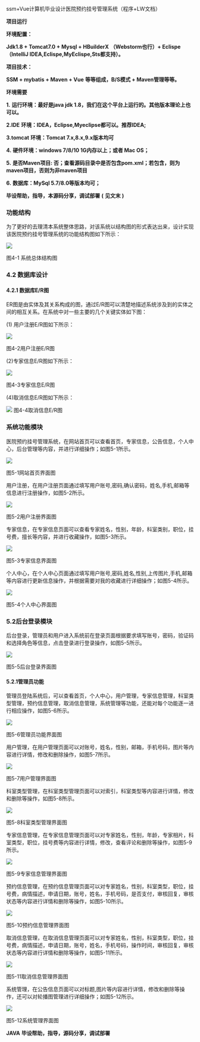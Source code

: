 ssm+Vue计算机毕业设计医院预约挂号管理系统（程序+LW文档）

**项目运行**

**环境配置：**

**Jdk1.8 + Tomcat7.0 + Mysql + HBuilderX** **（Webstorm也行）+ Eclispe（IntelliJ
IDEA,Eclispe,MyEclispe,Sts都支持）。**

**项目技术：**

**SSM + mybatis + Maven + Vue** **等等组成，B/S模式 + Maven管理等等。**

**环境需要**

**1.** **运行环境：最好是java jdk 1.8，我们在这个平台上运行的。其他版本理论上也可以。**

**2.IDE** **环境：IDEA，Eclipse,Myeclipse都可以。推荐IDEA;**

**3.tomcat** **环境：Tomcat 7.x,8.x,9.x版本均可**

**4.** **硬件环境：windows 7/8/10 1G内存以上；或者 Mac OS；**

**5.** **是否Maven项目: 否；查看源码目录中是否包含pom.xml；若包含，则为maven项目，否则为非maven项目**

**6.** **数据库：MySql 5.7/8.0等版本均可；**

**毕设帮助，指导，本源码分享，调试部署** **(** **见文末** **)**

### 功能结构

为了更好的去理清本系统整体思路，对该系统以结构图的形式表达出来，设计实现该医院预约挂号管理系统的功能结构图如下所示：

![](./res/cc5e82a9a21f451ba68b398f311412d8.png)

图4-1 系统总体结构图

### 4.2 数据库设计

#### 4.2.1 数据库E/R图

ER图是由实体及其关系构成的图，通过E/R图可以清楚地描述系统涉及到的实体之间的相互关系。在系统中对一些主要的几个关键实体如下图：

(1) 用户注册E/R图如下所示：

![](./res/9baf5366b9d34f9082c2772a0f9368c5.png)

图4-2用户注册E/R图

(2)专家信息E/R图如下所示：

![](./res/dfb4def51cdd44f9918cb76ccff93bd5.png)

图4-3专家信息E/R图

(4)取消信息E/R图如下所示：

![](./res/2edc713b84f04f2ab9a8e77f4a0b7cfe.png) 图4-4取消信息E/R图

### 系统功能模块

医院预约挂号管理系统，在网站首页可以查看首页，专家信息，公告信息，个人中心，后台管理等内容，并进行详细操作；如图5-1所示。

![](./res/8b1bdafc6add45c598540e7974ccc5a9.png)

图5-1网站首页界面图

用户注册，在用户注册页面通过填写用户账号,密码,确认密码，姓名,手机,邮箱等信息进行注册操作，如图5-2所示。

![](./res/5a45175d1afb44ba88f357197ea56364.png)

图5-2用户注册界面图

专家信息，在专家信息页面可以查看专家姓名，性别，年龄，科室类别，职位，挂号费，擅长等内容，并进行收藏操作，如图5-3所示。

![](./res/6105051d2018454db6c0ed9552c99eec.png)

图5-3专家信息界面图

个人中心，在个人中心页面通过填写用户账号,密码,姓名,性别,上传图片,手机,邮箱等内容进行更新信息操作，并根据需要对我的收藏进行详细操作；如图5-4所示。

![](./res/5f67102ceabf48d9a833cabfee0bcca4.png)

图5-4个人中心界面图

### 5.2后台登录模块

后台登录，管理员和用户进入系统前在登录页面根据要求填写账号，密码，验证码和选择角色等信息，点击登录进行登录操作，如图5-5所示。

![](./res/887a8674610e431d959ac323cb31391a.png)

图5-5后台登录界面图

#### 5.2.1管理员功能

管理员登陆系统后，可以查看首页，个人中心，用户管理，专家信息管理，科室类型管理，预约信息管理，取消信息管理，系统管理等功能，还能对每个功能逐一进行相应操作，如图5-6所示。

![](./res/4df6c3d2c5524069ad5b7be561485040.png)

图5-6管理员功能界面图

用户管理，在用户管理页面可以对账号，姓名，性别，邮箱，手机号码，图片等内容进行详情，修改和删除操作，如图5-7所示。

![](./res/8ee22ce0956d46f39705ec7a53f43a57.png)

图5-7用户管理界面图

科室类型管理，在科室类型管理页面可以对索引，科室类型等内容进行详情，修改和删除等操作，如图5-8所示。

![](./res/e7b9ad3eea31420aa9a74ee1cb0a923d.png)

图5-8科室类型管理界面图

专家信息管理，在专家信息管理页面可以对专家姓名，性别，年龄，专家相片，科室类型，职位，挂号费等内容进行详情，修改，查看评论和删除等操作，如图5-9所示。

![](./res/153e7f7836b347cc9f4d993d651f3755.png)

图5-9专家信息管理界面图

预约信息管理，在预约信息管理页面可以对专家姓名，性别，科室类型，职位，挂号费，病情描述，申请日期，账号，姓名，手机号码，是否支付，审核回复，审核状态等内容进行详情和删除等操作，如图5-10所示。

![](./res/396df660d62d47d7907f093dfb2c67b9.png)

图5-10预约信息管理界面图

取消信息管理，在取消信息管理页面可以对专家姓名，性别，科室类型，职位，挂号费，病情描述，申请日期，账号，姓名，手机号码，操作时间，审核回复，审核状态等内容进行详情和删除等操作，如图5-11所示。

![](./res/fd43ba0341a54c30960b05d521747358.png)

图5-11取消信息管理界面图

系统管理，在公告信息页面可以对标题,图片等内容进行详情，修改和删除等操作，还可以对轮播图管理进行详细操作；如图5-12所示。

![](./res/cd891f9d2d61479b85bb8949d78042b0.png)

图5-12系统管理界面图

**JAVA** **毕设帮助，指导，源码分享，调试部署**

